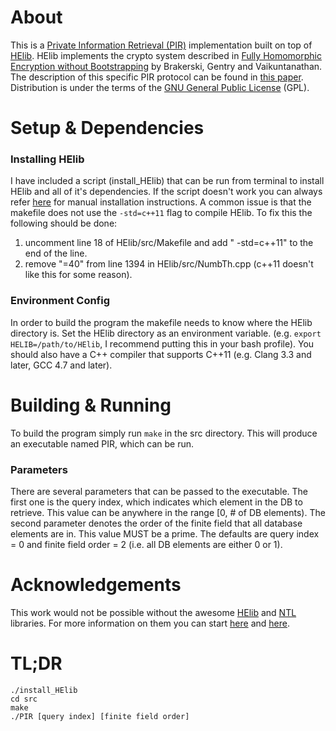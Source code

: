 # About
This is a [Private Information Retrieval (PIR)](http://en.wikipedia.org/wiki/Private_information_retrieval) implementation built on top of [HElib](https://github.com/shaih/HElib/). HElib implements the crypto system described in [Fully Homomorphic Encryption without Bootstrapping](http://eprint.iacr.org/2011/277.pdf) by Brakerski, Gentry and Vaikuntanathan. The description of this specific PIR protocol can be found in [this paper](https://personal.cis.strath.ac.uk/changyu.dong/papers/pir.pdf). Distribution is under the terms of the [GNU General Public License](http://www.gnu.org/licenses/gpl.html) (GPL).

# Setup & Dependencies
### Installing HElib
I have included a script (install_HElib) that can be run from terminal to install HElib and all of it's dependencies. If the script doesn't work you can always refer [here](https://github.com/shaih/HElib/blob/master/INSTALL.txt) for manual installation instructions. A common issue is that the makefile does not use the `-std=c++11` flag to compile HElib. To fix this the following should be done:

1. uncomment line 18 of HElib/src/Makefile and add " -std=c++11" to the end of the line.
2. remove "=40" from line 1394 in HElib/src/NumbTh.cpp (c++11 doesn't like this for some reason).

### Environment Config
In order to build the program the makefile needs to know where the HElib directory is. Set the HElib directory as an environment variable. (e.g. `export HELIB=/path/to/HElib`, I recommend putting this in your bash profile). You should also have a C++ compiler that supports C++11 (e.g. Clang 3.3 and later, GCC 4.7 and later).

# Building & Running
To build the program simply run `make` in the src directory. This will produce an executable named PIR, which can be run.
### Parameters
There are several parameters that can be passed to the executable. The first one is the query index, which indicates which element in the DB to retrieve. This value can be anywhere in the range [0, # of DB elements). The second parameter denotes the order of the finite field that all database elements are in. This value MUST be a prime. The defaults are query index = 0 and finite field order = 2 (i.e. all DB elements are either 0 or 1).

# Acknowledgements
This work would not be possible without the awesome [HElib](https://github.com/shaih/HElib) and [NTL](http://www.shoup.net/ntl/) libraries. For more information on them you can start [here](https://eprint.iacr.org/2014/106.pdf) and [here](http://www.cs.dartmouth.edu/~ccpalmer/classes/cs50/Content/Resources/refman.pdf).

# TL;DR
```
./install_HElib
cd src
make
./PIR [query index] [finite field order]
```
